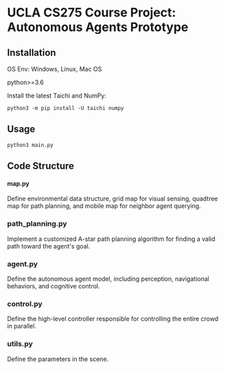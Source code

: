 # UCLA CS275 Course Project: Autonomous Agents Prototype

## Installation

OS Env: Windows, Linux, Mac OS

python>=3.6

Install the latest Taichi and NumPy:
```
python3 -m pip install -U taichi numpy
```

## Usage
```
python3 main.py
```

## Code Structure

#### map.py
Define environmental data structure, grid map for visual sensing, quadtree map for path planning, and mobile map for neighbor agent querying.
### path_planning.py
Implement a customized A-star path planning algorithm for finding a valid path toward the agent's goal.
### agent.py
Define the autonomous agent model, including perception, navigational behaviors, and cognitive control.
### control.py
Define the high-level controller responsible for controlling the entire crowd in parallel.
### utils.py
Define the parameters in the scene.